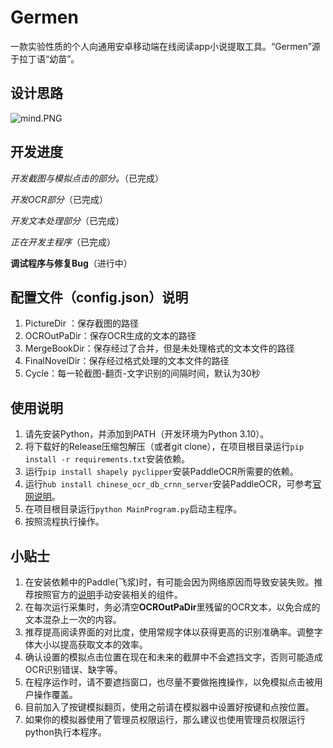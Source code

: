 # Germen

一款实验性质的个人向通用安卓移动端在线阅读app小说提取工具。“Germen”源于拉丁语“幼苗”。

## 设计思路

![mind.PNG](https://s2.loli.net/2023/03/05/SwvrBoVMe1ThK7D.png)

## 开发进度

*开发截图与模拟点击的部分。*（已完成）

*开发OCR部分*（已完成）

*开发文本处理部分*（已完成）

*正在开发主程序*（已完成）

**调试程序与修复Bug**（进行中）

## 配置文件（config.json）说明

1. PictureDir ：保存截图的路径
2. OCROutPaDir：保存OCR生成的文本的路径
3. MergeBookDir：保存经过了合并，但是未处理格式的文本文件的路径
4. FinalNovelDir：保存经过格式处理的文本文件的路径
5. Cycle：每一轮截图-翻页-文字识别的间隔时间，默认为30秒


## 使用说明

1. 请先安装Python，并添加到PATH（开发环境为Python 3.10）。
2. 将下载好的Release压缩包解压（或者git clone），在项目根目录运行`pip install -r requirements.txt`安装依赖。
3. 运行`pip install shapely pyclipper`安装PaddleOCR所需要的依赖。
4. 运行`hub install chinese_ocr_db_crnn_server`安装PaddleOCR，可参考[官网说明](https://www.paddlepaddle.org.cn/hubdetail?name=chinese_ocr_db_crnn_server&en_category=TextRecognition)。
5. 在项目根目录运行`python MainProgram.py`启动主程序。
6. 按照流程执行操作。

## 小贴士

1. 在安装依赖中的Paddle(飞浆)时，有可能会因为网络原因而导致安装失败。推荐按照官方的[说明](https://www.paddlepaddle.org.cn/install/quick?docurl=/documentation/docs/zh/install/pip/windows-pip.html)手动安装相关的组件。
2. 在每次运行采集时，务必清空**OCROutPaDir**里残留的OCR文本，以免合成的文本混杂上一次的内容。
3. 推荐提高阅读界面的对比度，使用常规字体以获得更高的识别准确率。调整字体大小以提高获取文本的效率。
4. 确认设置的模拟点击位置在现在和未来的截屏中不会遮挡文字，否则可能造成OCR识别错误、缺字等。
5. 在程序运作时，请不要遮挡窗口，也尽量不要做拖拽操作，以免模拟点击被用户操作覆盖。
6. 目前加入了按键模拟翻页，使用之前请在模拟器中设置好按键和点按位置。
7. 如果你的模拟器使用了管理员权限运行，那么建议也使用管理员权限运行python执行本程序。

